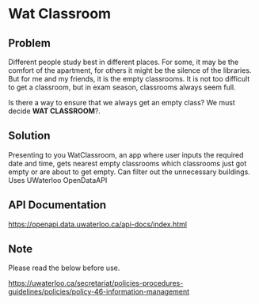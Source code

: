 # Wat Classroom

## Problem
Different people study best in different places. For some, it may be the comfort of the apartment, for others it might be the silence of the libraries. But for me and my friends, it is the empty classrooms. It is not too difficult to get a classroom, but in exam season, classrooms always seem full. 

Is there a way to ensure that we always get an empty class? We must decide **WAT CLASSROOM**?. 

## Solution
Presenting to you WatClassroom, an app where user inputs the required date and time, gets nearest empty classrooms which classrooms just got empty or are about to get empty. 
Can filter out the unnecessary buildings. 
Uses UWaterloo OpenDataAPI

## API Documentation
https://openapi.data.uwaterloo.ca/api-docs/index.html

## Note
Please read the below before use. 

https://uwaterloo.ca/secretariat/policies-procedures-guidelines/policies/policy-46-information-management
